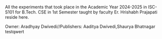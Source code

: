 
All the experiments that took place in the Academic Year 2024-2025 in ISC-S101 for B.Tech. CSE in 1st Semester taught by faculty Er. Hrishabh Prajapati reside here.


Owner: Aradhyay Dwivedi//Publishers: Aaditya Dwivedi,Shaurya Bhatnagar
testqwert